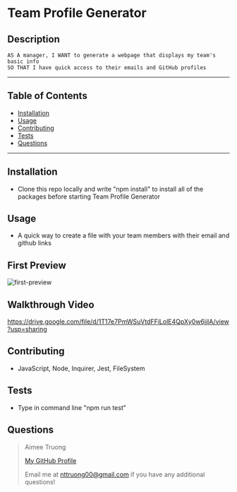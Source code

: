 
# Team Profile Generator


## Description
    AS A manager, I WANT to generate a webpage that displays my team's basic info
    SO THAT I have quick access to their emails and GitHub profiles

---

## Table of Contents
- [Installation](#installation)
- [Usage](#usage)
- [Contributing](#contributing)
- [Tests](#tests)
- [Questions](#questions)

---

## Installation
- Clone this repo locally and write "npm install" to install all of the packages before starting Team Profile Generator


## Usage
- A quick way to create a file with your team members with their email and github links


## First Preview
![first-preview](https://user-images.githubusercontent.com/95596045/156950365-2de7fa82-432e-469d-8123-e28c7ff12179.JPG)

## Walkthrough Video
https://drive.google.com/file/d/1T17e7PmWSuVtdFFiLolE4QpXy0w6jjlA/view?usp=sharing

## Contributing
- JavaScript, Node, Inquirer, Jest, FileSystem


## Tests
- Type in command line "npm run test"


## Questions
>Aimee Truong
>
>[My GitHub Profile](https://github.com/aimtruong)
>
>Email me at nttruong00@gmail.com if you have any additional questions!

    
